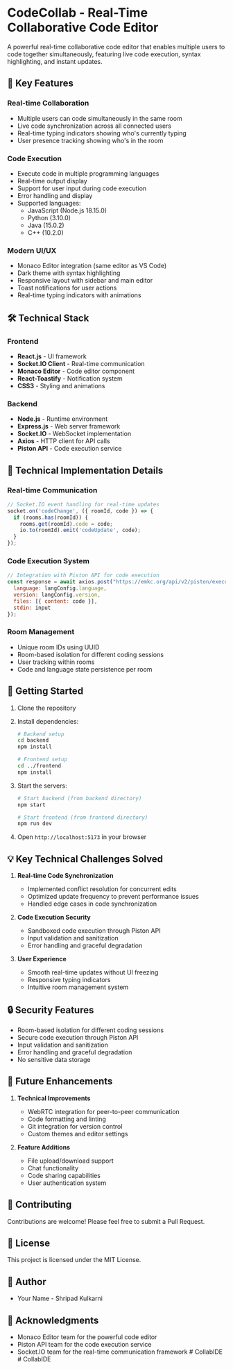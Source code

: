 # CodeCollab - Real-Time Collaborative Code Editor

A powerful real-time collaborative code editor that enables multiple users to code together simultaneously, featuring live code execution, syntax highlighting, and instant updates.

## 🚀 Key Features

### Real-time Collaboration
- Multiple users can code simultaneously in the same room
- Live code synchronization across all connected users
- Real-time typing indicators showing who's currently typing
- User presence tracking showing who's in the room

### Code Execution
- Execute code in multiple programming languages
- Real-time output display
- Support for user input during code execution
- Error handling and display
- Supported languages:
  - JavaScript (Node.js 18.15.0)
  - Python (3.10.0)
  - Java (15.0.2)
  - C++ (10.2.0)

### Modern UI/UX
- Monaco Editor integration (same editor as VS Code)
- Dark theme with syntax highlighting
- Responsive layout with sidebar and main editor
- Toast notifications for user actions
- Real-time typing indicators with animations

## 🛠️ Technical Stack

### Frontend
- **React.js** - UI framework
- **Socket.IO Client** - Real-time communication
- **Monaco Editor** - Code editor component
- **React-Toastify** - Notification system
- **CSS3** - Styling and animations

### Backend
- **Node.js** - Runtime environment
- **Express.js** - Web server framework
- **Socket.IO** - WebSocket implementation
- **Axios** - HTTP client for API calls
- **Piston API** - Code execution service

## 🔧 Technical Implementation Details

### Real-time Communication
```javascript
// Socket.IO event handling for real-time updates
socket.on('codeChange', ({ roomId, code }) => {
  if (rooms.has(roomId)) {
    rooms.get(roomId).code = code;
    io.to(roomId).emit('codeUpdate', code);
  }
});
```

### Code Execution System
```javascript
// Integration with Piston API for code execution
const response = await axios.post("https://emkc.org/api/v2/piston/execute", {
  language: langConfig.language,
  version: langConfig.version,
  files: [{ content: code }],
  stdin: input
});
```

### Room Management
- Unique room IDs using UUID
- Room-based isolation for different coding sessions
- User tracking within rooms
- Code and language state persistence per room

## 🚀 Getting Started

1. Clone the repository
2. Install dependencies:
   ```bash
   # Backend setup
   cd backend
   npm install

   # Frontend setup
   cd ../frontend
   npm install
   ```

3. Start the servers:
   ```bash
   # Start backend (from backend directory)
   npm start

   # Start frontend (from frontend directory)
   npm run dev
   ```

4. Open `http://localhost:5173` in your browser

## 💡 Key Technical Challenges Solved

1. **Real-time Code Synchronization**
   - Implemented conflict resolution for concurrent edits
   - Optimized update frequency to prevent performance issues
   - Handled edge cases in code synchronization

2. **Code Execution Security**
   - Sandboxed code execution through Piston API
   - Input validation and sanitization
   - Error handling and graceful degradation

3. **User Experience**
   - Smooth real-time updates without UI freezing
   - Responsive typing indicators
   - Intuitive room management system

## 🔒 Security Features

- Room-based isolation for different coding sessions
- Secure code execution through Piston API
- Input validation and sanitization
- Error handling and graceful degradation
- No sensitive data storage

## 🎯 Future Enhancements

1. **Technical Improvements**
   - WebRTC integration for peer-to-peer communication
   - Code formatting and linting
   - Git integration for version control
   - Custom themes and editor settings

2. **Feature Additions**
   - File upload/download support
   - Chat functionality
   - Code sharing capabilities
   - User authentication system

## 🤝 Contributing

Contributions are welcome! Please feel free to submit a Pull Request.

## 📝 License

This project is licensed under the MIT License.

## 👥 Author

- Your Name - Shripad Kulkarni

## 🙏 Acknowledgments

- Monaco Editor team for the powerful code editor
- Piston API team for the code execution service
- Socket.IO team for the real-time communication framework #   C o l l a b I D E  
 #   C o l l a b I D E  
 